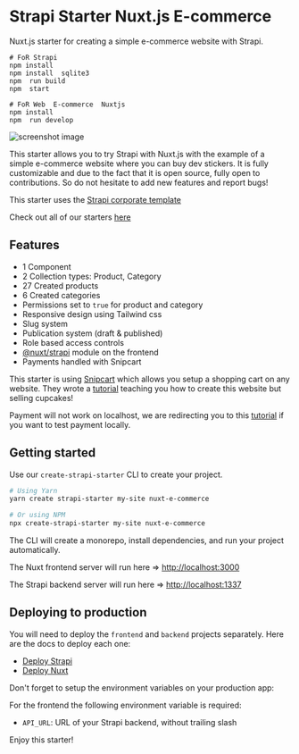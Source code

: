 # Strapi Starter Nuxt.js E-commerce

Nuxt.js starter for creating a simple e-commerce website with Strapi.


``` 
# FoR Strapi
npm install
npm install  sqlite3
npm  run build
npm  start
```


``` 
# FoR Web  E-commerce  Nuxtjs
npm install
npm  run develop
```

![screenshot image](/screenshot.png)

This starter allows you to try Strapi with Nuxt.js with the example of a simple e-commerce website where you can buy dev stickers. It is fully customizable and due to the fact that it is open source, fully open to contributions. So do not hesitate to add new features and report bugs!

This starter uses the [Strapi corporate template](https://github.com/strapi/strapi-template-ecommerce)

Check out all of our starters [here](https://strapi.io/starters)

## Features

- 1 Component
- 2 Collection types: Product, Category
- 27 Created products
- 6 Created categories
- Permissions set to `true` for product and category
- Responsive design using Tailwind css
- Slug system
- Publication system (draft & published)
- Role based access controls
- [@nuxt/strapi](https://strapi.nuxtjs.org/) module on the frontend
- Payments handled with Snipcart

This starter is using [Snipcart](https://snipcart.com/) which allows you setup a shopping cart on any website. They wrote a [tutorial](https://snipcart.com/blog/strapi-nuxt-ecommerce-tutorial) teaching you how to create this website but selling cupcakes!

Payment will not work on localhost, we are redirecting you to this [tutorial](https://snipcart.com/blog/develop-a-snipcart-powered-website-locally-using-ngrok) if you want to test payment locally.


## Getting started

Use our `create-strapi-starter` CLI to create your project.

```sh
# Using Yarn
yarn create strapi-starter my-site nuxt-e-commerce

# Or using NPM
npx create-strapi-starter my-site nuxt-e-commerce
```

The CLI will create a monorepo, install dependencies, and run your project automatically.

The Nuxt frontend server will run here => [http://localhost:3000](http://localhost:3000)

The Strapi backend server will run here => [http://localhost:1337](http://localhost:1337)

## Deploying to production

You will need to deploy the `frontend` and `backend` projects separately. Here are the docs to deploy each one:

- [Deploy Strapi](https://strapi.io/documentation/developer-docs/latest/setup-deployment-guides/deployment.html#hosting-provider-guides)
- [Deploy Nuxt](https://nuxtjs.org/docs/2.x/deployment/deploying-to-21yunbox)

Don't forget to setup the environment variables on your production app:

For the frontend the following environment variable is required: 
- `API_URL`: URL of your Strapi backend, without trailing slash


Enjoy this starter!